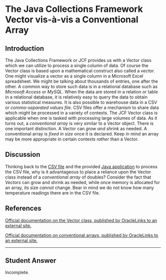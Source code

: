 # The Java Collections Framework Vector vis-à-vis a Conventional Array

## Introduction

The Java Collections Framework or JCF provides us with a Vector class which we can utilize to process a single column of data. Of course the Vector class is based upon a mathematical construct also called a *vector*. One might visualize a vector as a single column in a Microsoft Excel spreadsheet. We might be talking about thousands of entries, one after the other. A common way to store such data is in a relational database such as *Microsoft Access* or *MySQL*. When the data are stored in a relation or table in a relational database, it is relatively easy to query the data to obtain various statistical measures. It is also possible to warehouse data in a CSV or *comma-separated values file*. CSV files offer a mechanism to share data which might be processed in a variety of contexts. The JCF Vector class is applicable when one is tasked with processing large volumes of data. As it turns out, a *conventional array* is very similar to a Vector object. There is one important distinction. A Vector can *grow and shrink* as needed. A conventional array is *fixed in size* once it is declared. Keep in mind an array may be more appropriate in certain contexts *rather* than a Vector.

## Discussion

Thinking back to the [CSV file](./LocalLinks/CISC213JCFExercise.csv) and the provided [Java application](./LocalLinks/WeatherVectorApp.java) to process the CSV file, why is it advantageous to place a reliance upon the Vector class instead of a *conventional array* of doubles? Consider the fact that *Vectors* can grow and shrink as needed, while once memory is allocated for an array, its size *cannot* change. Bear in mind we do not know how many temperature readings there are in the CSV file.

## References

[Official documentation on the Vector class, published by OracleLinks to an external site.](https://docs.oracle.com/javase/8/docs/api/java/util/Vector.html)

[Official documentation on conventional arrays, published by OracleLinks to an external site.](https://docs.oracle.com/javase/tutorial/java/nutsandbolts/arrays.html)

---

## Student Answer

Incomplete.